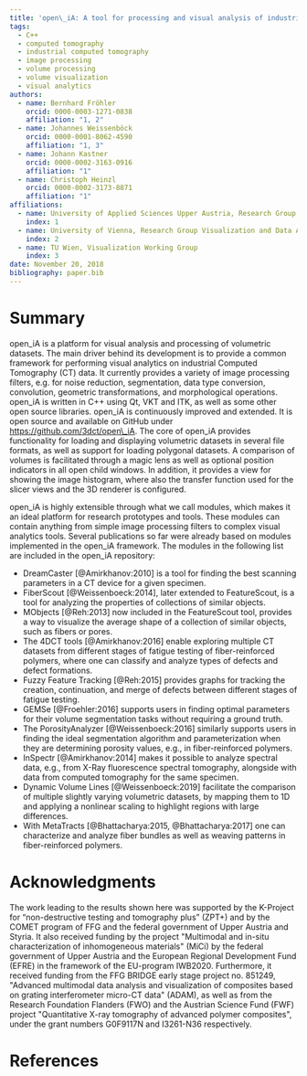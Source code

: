```yaml
---
title: 'open\_iA: A tool for processing and visual analysis of industrial computed tomography datasets.'
tags:
  - C++
  - computed tomography
  - industrial computed tomography
  - image processing
  - volume processing
  - volume visualization
  - visual analytics
authors:
  - name: Bernhard Fröhler
    orcid: 0000-0003-1271-0838
    affiliation: "1, 2"
  - name: Johannes Weissenböck
    orcid: 0000-0001-8062-4590
    affiliation: "1, 3"
  - name: Johann Kastner
    orcid: 0000-0002-3163-0916
    affiliation: "1"
  - name: Christoph Heinzl
    orcid: 0000-0002-3173-8871
    affiliation: "1"
affiliations:
  - name: University of Applied Sciences Upper Austria, Research Group Computed Tomography
    index: 1
  - name: University of Vienna, Research Group Visualization and Data Analysis
    index: 2
  - name: TU Wien, Visualization Working Group
    index: 3
date: November 20, 2018
bibliography: paper.bib
---
```

# Summary 
open\_iA is a platform for visual analysis and processing of volumetric datasets. The main driver behind its development is to provide a common framework for performing visual analytics on industrial Computed Tomography (CT) data. It currently provides a variety of image processing filters, e.g. for noise reduction, segmentation, data type conversion, convolution, geometric transformations, and morphological operations. open\_iA is written in C++ using Qt, VKT and ITK, as well as some other open source libraries. open\_iA is continuously improved and extended. It is open source and available on GitHub under https://github.com/3dct/open\_iA.
The core of open\_iA provides functionality for loading and displaying volumetric datasets in several file formats, as well as support for loading polygonal datasets. A comparison of volumes is facilitated through a magic lens as well as optional position indicators in all open child windows. In addition, it provides a view for showing the image histogram, where also the transfer function used for the slicer views and the 3D renderer is configured.

open\_iA is highly extensible through what we call modules, which makes it an ideal platform for research prototypes and tools. These modules can contain anything from simple image processing filters to complex visual analytics tools.  Several publications so far were already based on modules implemented in the open\_iA framework. The modules in the following list are included in the open\_iA repository:

- DreamCaster [@Amirkhanov:2010] is a tool for finding the best scanning parameters in a CT device for a given specimen.
- FiberScout [@Weissenboeck:2014], later extended to FeatureScout, is a tool for analyzing the properties of collections of similar objects.
- MObjects [@Reh:2013] now included in the FeatureScout tool, provides a way to visualize the average shape of a collection of similar objects, such as fibers or pores.
- The 4DCT tools [@Amirkhanov:2016] enable exploring multiple CT datasets from different stages of fatigue testing of fiber-reinforced polymers, where one can classify and analyze types of defects and defect formations.
- Fuzzy Feature Tracking [@Reh:2015] provides graphs for tracking the creation, continuation, and merge of defects between different stages of fatigue testing.
- GEMSe [@Froehler:2016] supports users in finding optimal parameters for their volume segmentation tasks without requiring a ground truth.
- The PorosityAnalyzer [@Weissenboeck:2016] similarly supports users in finding the ideal segmentation algorithm and parameterization when they are determining porosity values, e.g., in fiber-reinforced polymers.
- InSpectr [@Amirkhanov:2014] makes it possible to analyze spectral data, e.g., from X-Ray fluorescence spectral tomography, alongside with data from computed tomography for the same specimen.
- Dynamic Volume Lines [@Weissenboeck:2019] facilitate the comparison of multiple slightly varying volumetric datasets, by mapping them to 1D and applying a nonlinear scaling to highlight regions with large differences.
- With MetaTracts [@Bhattacharya:2015, @Bhattacharya:2017] one can characterize and analyze fiber bundles as well as weaving patterns in fiber-reinforced polymers.

# Acknowledgments

The work leading to the results shown here was supported by the K-Project for “non-destructive testing and tomography plus” (ZPT+) and by the COMET program of FFG and the federal government of Upper Austria and Styria. It also received funding by the project "Multimodal and in-situ characterization of inhomogeneous materials" (MiCi) by the federal government of Upper Austria and the European Regional Development Fund (EFRE) in the framework of the EU-program IWB2020. Furthermore, it received funding from the FFG BRIDGE early stage project no. 851249, "Advanced multimodal data analysis and visualization of composites based on grating interferometer micro-CT data" (ADAM), as well as from the Research Foundation Flanders (FWO) and the Austrian Science Fund (FWF) project "Quantitative X-ray tomography of advanced polymer composites", under the grant numbers G0F9117N and I3261-N36 respectively.

# References
